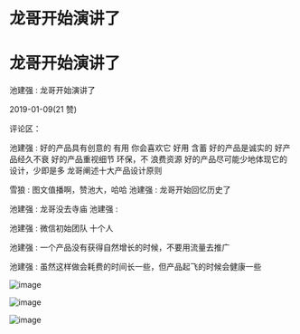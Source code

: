 # 龙哥开始演讲了

# 龙哥开始演讲了

池建强 : 龙哥开始演讲了

2019-01-09(21 赞)

评论区：

池建强 : 好的产品具有创意的 有用 你会喜欢它 好用 含蓄 好的产品是诚实的 好产品经久不衰 好的产品重视细节 环保，不 浪费资源 好的产品尽可能少地体现它的设计，少即是多 龙哥阐述十大产品设计原则

雪狼 : 图文值播啊，赞池大，哈哈 池建强 : 龙哥开始回忆历史了

池建强 : 龙哥没去寺庙 池建强 :

池建强 : 微信初始团队 十个人

池建强 : 一个产品没有获得自然增长的时候，不要用流量去推广

池建强 : 虽然这样做会耗费的时间长一些，但产品起飞的时候会健康一些

![image](img/Image_016.png)

![image](img/Image_017.png)

![image](img/Image_018.png)